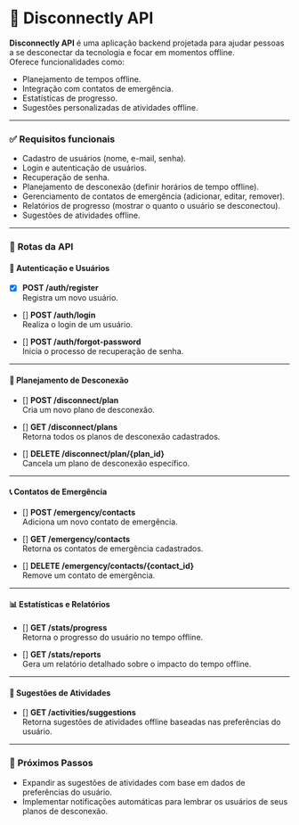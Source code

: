 # 🍃 **Disconnectly API**

**Disconnectly API** é uma aplicação backend projetada para ajudar pessoas a se desconectar da tecnologia e focar em momentos offline.  
Oferece funcionalidades como:
- Planejamento de tempos offline.
- Integração com contatos de emergência.
- Estatísticas de progresso.
- Sugestões personalizadas de atividades offline.  

---

### ✅ **Requisitos funcionais**
- Cadastro de usuários (nome, e-mail, senha).
- Login e autenticação de usuários.
- Recuperação de senha.
- Planejamento de desconexão (definir horários de tempo offline).
- Gerenciamento de contatos de emergência (adicionar, editar, remover).
- Relatórios de progresso (mostrar o quanto o usuário se desconectou).
- Sugestões de atividades offline.

---

### 🔧 **Rotas da API**

#### **🔐 Autenticação e Usuários**
- [X] **POST /auth/register**  
  Registra um novo usuário.

- [] **POST /auth/login**  
  Realiza o login de um usuário.

- [] **POST /auth/forgot-password**  
  Inicia o processo de recuperação de senha.

---

#### **📅 Planejamento de Desconexão**
- [] **POST /disconnect/plan**  
  Cria um novo plano de desconexão.

- [] **GET /disconnect/plans**  
  Retorna todos os planos de desconexão cadastrados.

- [] **DELETE /disconnect/plan/{plan_id}**  
  Cancela um plano de desconexão específico.

---

#### **📞 Contatos de Emergência**
- [] **POST /emergency/contacts**  
  Adiciona um novo contato de emergência.

- [] **GET /emergency/contacts**  
  Retorna os contatos de emergência cadastrados.

- [] **DELETE /emergency/contacts/{contact_id}**  
  Remove um contato de emergência.

---

#### **📊 Estatísticas e Relatórios**
- [] **GET /stats/progress**  
  Retorna o progresso do usuário no tempo offline.

- [] **GET /stats/reports**  
  Gera um relatório detalhado sobre o impacto do tempo offline.

---

#### **📝 Sugestões de Atividades**
- [] **GET /activities/suggestions**  
  Retorna sugestões de atividades offline baseadas nas preferências do usuário.

---

### 🚀 **Próximos Passos**
- Expandir as sugestões de atividades com base em dados de preferências do usuário.
- Implementar notificações automáticas para lembrar os usuários de seus planos de desconexão.
